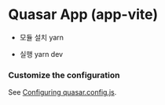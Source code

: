 # Quasar App (app-vite)

- 모듈 설치
  yarn

- 실행
  yarn dev

### Customize the configuration

See [Configuring quasar.config.js](https://v2.quasar.dev/quasar-cli-vite/quasar-config-js).
